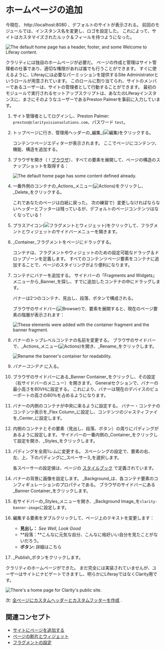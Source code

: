 # ホームページの追加

今現在、 http://localhost:8080 、デフォルトのサイトが表示される。 前回のモジュールでは、インスタンス名を変更し、ロゴを設定した。 これによって、サイトはカスタマイズされたルック＆フィールを持つようになった。

![The default home page has a header, footer, and some Welcome to Liferay content.](./adding-the-home-page/images/01.png)

クラリティには独自のホームページが必要だ。 ページの作成と管理はサイト管理者の仕事であり、適切な権限があれば誰でも行うことができます。 すぐに使えるように、Liferayには必要なパーミッションを提供するSite Administratorというロールが用意されています。 このロールに割り当てられ、サイトのメンバーであるユーザーは、サイトの管理者として行動することができます。 最初のモジュールで実行されるセットアップスクリプトは、あなたのLiferayインスタンスに、まさにそのようなユーザーであるPreston Palmerを事前に入力しています。

<!-- When did we do this? I missed it. -Rich -->

1. サイト管理者としてログインし、Preston Palmer: `preston@clarityvisionsolutions.com`、パスワード `test`。

1. トップページに行き、管理用ヘッダーの_編集_(![編集](../../images/icon-edit.png))をクリックする。

   コンテンツページエディターが表示されます。 ここでページにコンテンツ、機能、構造を追加する。

1. ブラウザを開き（！[ブラウザ](../../images/icon-hierarchy.png)）、すべての要素を展開して、ページの構造のスナップショットを取得する：

   ![The default home page has some content defined already.](./adding-the-home-page/images/02.png)

1. 一番外側のコンテナの_Actions_メニュー(![Actions](../../images/icon-actions.png))をクリックし、_Delete_をクリックする。

   これであなたのページは白紙に戻った。 次の練習で）変更しなければならないヘッダーとフッターは残っているが、デフォルトのページコンテンツはなくなっている！

1. プラスアイコン(![フラグメントとウィジェット](../../images/icon-plus.png))をクリックして、フラグメントとウィジェットのサイドバーメニューを開きます。

1. _Container_フラグメントをページにドラッグする。

   コンテナは、フラグメントやウィジェットのための設定可能なドラッグ＆ドロップゾーンを定義します。 すべてのコンテンツページ要素をコンテナに追加することで、ページのスタイリングがより便利になります。

1. コンテナにバナーを追加する。 サイドバーの「Fragments and Widgets」メニューから_Banner_を探し、すでに追加したコンテナの中にドラッグします。

   バナーは2つのコンテナ、見出し、段落、ボタンで構成される。

   ブラウザのサイドバー(![Browser](../../images/icon-hierarchy.png))で、要素を展開すると、現在のページ要素の階層が表示されます：

   ![These elements were added with the container fragment and the banner fragment.](./adding-the-home-page/images/03.png)

1. バナーのトップレベルコンテナの名前を変更する。 ブラウザのサイドバーで、_Actions_メニュー(![Actions](../../images/icon-actions.png))を開き、_Rename_をクリックします。

   ![Rename the banner's container for readability.](./adding-the-home-page/images/04.png)

1. _バナーコンテナ_ に入る。

1. ブラウザのサイドバーにある_Banner Container_をクリックし、その設定（右サイドバーのメニュー）を開きます。 Generalセクションで、バナーの最小高さを80VHに設定する。 これにより、バナーは現在のデバイスのビューポートの高さの80％を占めるようになります。

1. バナーの内側のコンテナが中央に来るように設定する。 バナー・コンテナのコンテンツ表示を_Flex Column_に設定し、コンテンツのジャスティファイを_Center_に設定します。

1. 内側のコンテナとその要素（見出し、段落、ボタン）の周りにパディングがあるように設定します。 サイドバーの一番内側の_Container_をクリックして設定を開き、_Styles_をクリックします。

1. パディングを全周1レムに変更する。 スペーシングの設定で、要素の右、左、上、下のパディングに_スペーサー3_を選択します。

    各スペーサーの設定値は、ページの [スタイルブック](https://learn.liferay.com/en/w/dxp/site-building/site-appearance/style-books) で定義されています。

1. バナーの背景に画像を設定します。 _Background_は、各コンテナ要素のコンフィギュレーションのプロパティである。 ブラウザのサイドバーにある_Banner Container_をクリックします。

1. 右サイドバーの_Styles_メニューを開き、_Background Image_を`clarity-banner-image`に設定します。

1. 編集する要素をダブルクリックして、ページ上のテキストを変更します：

    - **見出し：** _See Well, Look Good_
    - **段落：**こんなに元気な自分、こんなに格好いい自分を見たことがないだろう。
    - **ボタン:** 詳細はこちら

1. _Publish_ボタンをクリックします。

クラリティのホームページができた。 まだ完全には実装されていませんが、ユーザーはサイトにナビゲートできますし、明らかにLiferayではなくClarity用です。

![There's a home page for Clarity's public site.](./adding-the-home-page/images/05.png)

次: [全ページにカスタムヘッダーとカスタムフッターを作成](./defining-the-pages-header-and-footer.md) .

## 関連コンセプト

* [サイトにページを追加する](https://learn.liferay.com/web/guest/w/dxp/site-building/creating-pages/adding-pages/adding-a-page-to-a-site)
* [ページの断片とウィジェット](https://learn.liferay.com/web/guest/w/dxp/site-building/creating-pages/page-fragments-and-widgets)
* [フラグメントの設定](https://learn.liferay.com/web/guest/w/dxp/site-building/creating-pages/page-fragments-and-widgets/using-fragments/configuring-fragments)
